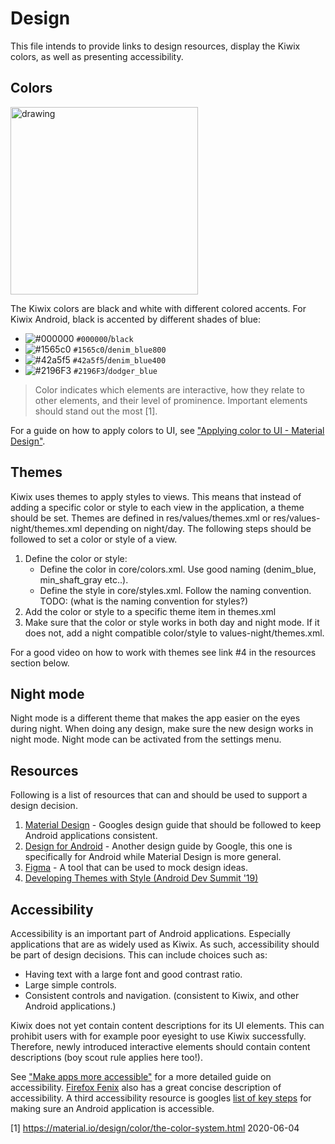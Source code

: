 # Design

This file intends to provide links to design resources, display the Kiwix colors, as well as presenting accessibility.

## Colors

<img src="https://user-images.githubusercontent.com/22193232/83739760-4ef07080-a656-11ea-8f87-344f48e76324.png" alt="drawing" width="300"/>

The Kiwix colors are black and white with different colored accents. For Kiwix Android, black is accented by different shades of blue:

- ![#000000](https://via.placeholder.com/15/000000/000000?text=+) `#000000`/`black`
- ![#1565c0](https://via.placeholder.com/15/1565c0/000000?text=+) `#1565c0`/`denim_blue800`
- ![#42a5f5](https://via.placeholder.com/15/42a5f5/000000?text=+) `#42a5f5`/`denim_blue400`
- ![#2196F3](https://via.placeholder.com/15/2196F3/000000?text=+) `#2196F3`/`dodger_blue`

> Color indicates which elements are interactive, how they relate to other elements, and their level of prominence. Important elements should stand out the most [1].

For a guide on how to apply colors to UI, see ["Applying color to UI - Material Design"](https://material.io/design/color/applying-color-to-ui.html#backdrop).

## Themes
Kiwix uses themes to apply styles to views. This means that instead of adding a specific color or style to each view in the application, a theme should be set.
Themes are defined in res/values/themes.xml or res/values-night/themes.xml depending on night/day.
The following steps should be followed to set a color or style of a view.
1. Define the color or style:
    * Define the color in core/colors.xml. Use good naming (denim_blue, min_shaft_gray etc..).
    * Define the style in core/styles.xml. Follow the naming convention. TODO: (what is the naming convention for styles?)
2. Add the color or style to a specific theme item in themes.xml
3. Make sure that the color or style works in both day and night mode. If it does not, add a night compatible color/style to values-night/themes.xml.

For a good video on how to work with themes see link #4 in the resources section below.

## Night mode
Night mode is a different theme that makes the app easier on the eyes during night. When doing any design, make sure the new design works in night mode.
Night mode can be activated from the settings menu.

## Resources
Following is a list of resources that can and should be used to support a design decision.

1. [Material Design](https://material.io/) - Googles design guide that should be followed to keep Android applications consistent.
2. [Design for Android](https://developer.android.com/design) - Another design guide by Google, this one is specifically for Android while Material Design is more general.
3. [Figma](https://www.figma.com) - A tool that can be used to mock design ideas.
4. [Developing Themes with Style (Android Dev Summit '19)](https://www.youtube.com/watch?v=Owkf8DhAOSo)

## Accessibility
Accessibility is an important part of Android applications. Especially applications that are as widely used as Kiwix. As such, accessibility should be part of design decisions. This can include choices such as:

- Having text with a large font and good contrast ratio.
- Large simple controls.
- Consistent controls and navigation. (consistent to Kiwix, and other Android applications.)

Kiwix does not yet contain content descriptions for its UI elements. This can prohibit users with for example poor eyesight to use Kiwix successfully. Therefore, newly introduced interactive elements should contain content descriptions (boy scout rule applies here too!). 

See ["Make apps more accessible"](https://developer.android.com/guide/topics/ui/accessibility/apps) for a more detailed guide on accessibility. [Firefox Fenix](https://github.com/mozilla-mobile/shared-docs/blob/master/android/accessibility_guide.md) also has a great concise description of accessibility. A third accessibility resource is googles [list of key steps](https://android-developers.googleblog.com/2012/04/accessibility-are-you-serving-all-your.html) for making sure an Android application is accessible.

[1] https://material.io/design/color/the-color-system.html 2020-06-04


